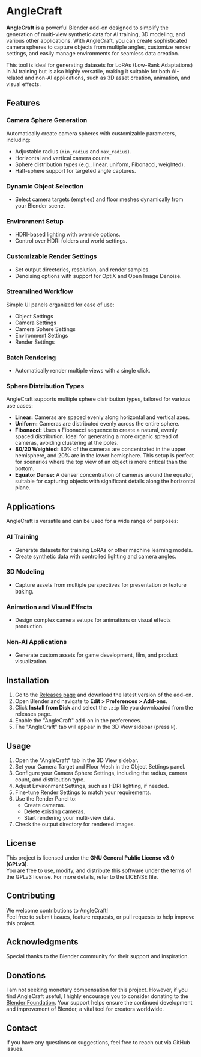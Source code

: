 # AngleCraft

**AngleCraft** is a powerful Blender add-on designed to simplify the generation of multi-view synthetic data for AI training, 3D modeling, and various other applications. With AngleCraft, you can create sophisticated camera spheres to capture objects from multiple angles, customize render settings, and easily manage environments for seamless data creation.

This tool is ideal for generating datasets for LoRAs (Low-Rank Adaptations) in AI training but is also highly versatile, making it suitable for both AI-related and non-AI applications, such as 3D asset creation, animation, and visual effects.

## Features

### Camera Sphere Generation
Automatically create camera spheres with customizable parameters, including:
- Adjustable radius (`min_radius` and `max_radius`).
- Horizontal and vertical camera counts.
- Sphere distribution types (e.g., linear, uniform, Fibonacci, weighted).
- Half-sphere support for targeted angle captures.

### Dynamic Object Selection
- Select camera targets (empties) and floor meshes dynamically from your Blender scene.

### Environment Setup
- HDRI-based lighting with override options.
- Control over HDRI folders and world settings.

### Customizable Render Settings
- Set output directories, resolution, and render samples.
- Denoising options with support for OptiX and Open Image Denoise.

### Streamlined Workflow
Simple UI panels organized for ease of use:
- Object Settings
- Camera Settings
- Camera Sphere Settings
- Environment Settings
- Render Settings

### Batch Rendering
- Automatically render multiple views with a single click.

### Sphere Distribution Types
AngleCraft supports multiple sphere distribution types, tailored for various use cases:
- **Linear:** Cameras are spaced evenly along horizontal and vertical axes.
- **Uniform:** Cameras are distributed evenly across the entire sphere.
- **Fibonacci:** Uses a Fibonacci sequence to create a natural, evenly spaced distribution. Ideal for generating a more organic spread of cameras, avoiding clustering at the poles.
- **80/20 Weighted:** 80% of the cameras are concentrated in the upper hemisphere, and 20% are in the lower hemisphere. This setup is perfect for scenarios where the top view of an object is more critical than the bottom.
- **Equator Dense:** A denser concentration of cameras around the equator, suitable for capturing objects with significant details along the horizontal plane.

## Applications
AngleCraft is versatile and can be used for a wide range of purposes:

### AI Training
- Generate datasets for training LoRAs or other machine learning models.
- Create synthetic data with controlled lighting and camera angles.

### 3D Modeling
- Capture assets from multiple perspectives for presentation or texture baking.

### Animation and Visual Effects
- Design complex camera setups for animations or visual effects production.

### Non-AI Applications
- Generate custom assets for game development, film, and product visualization.

## Installation

1. Go to the [Releases page](https://github.com/glenn-de-backer/anglecraft/releases) and download the latest version of the add-on.
2. Open Blender and navigate to **Edit > Preferences > Add-ons**.
3. Click **Install from Disk** and select the `.zip` file you downloaded from the releases page.
4. Enable the "AngleCraft" add-on in the preferences.
5. The "AngleCraft" tab will appear in the 3D View sidebar (press `N`).

## Usage

1. Open the "AngleCraft" tab in the 3D View sidebar.
2. Set your Camera Target and Floor Mesh in the Object Settings panel.
3. Configure your Camera Sphere Settings, including the radius, camera count, and distribution type.
4. Adjust Environment Settings, such as HDRI lighting, if needed.
5. Fine-tune Render Settings to match your requirements.
6. Use the Render Panel to:
    - Create cameras.
    - Delete existing cameras.
    - Start rendering your multi-view data.
7. Check the output directory for rendered images.

## License
This project is licensed under the **GNU General Public License v3.0 (GPLv3)**.  
You are free to use, modify, and distribute this software under the terms of the GPLv3 license. For more details, refer to the LICENSE file.

## Contributing
We welcome contributions to AngleCraft!  
Feel free to submit issues, feature requests, or pull requests to help improve this project.

## Acknowledgments
Special thanks to the Blender community for their support and inspiration.

## Donations
I am not seeking monetary compensation for this project. However, if you find AngleCraft useful, I highly encourage you to consider donating to the [Blender Foundation](https://fund.blender.org/). Your support helps ensure the continued development and improvement of Blender, a vital tool for creators worldwide.

## Contact
If you have any questions or suggestions, feel free to reach out via GitHub issues.
